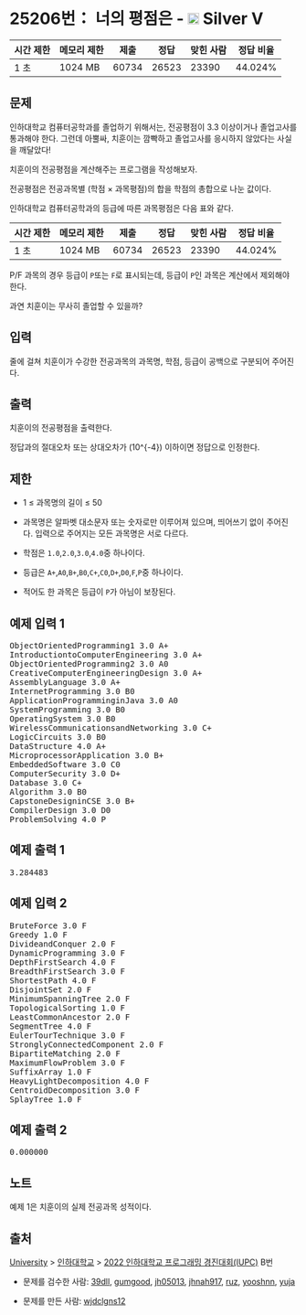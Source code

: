 # 25206번： 너의 평점은 - <img src="https://static.solved.ac/tier_small/6.svg" style="height:20px" /> Silver V



| 시간 제한 | 메모리 제한 | 제출 | 정답 | 맞힌 사람 | 정답 비율 |
| --- | --- | --- | --- | --- | --- |
| 1 초 | 1024 MB | 60734 | 26523 | 23390 | 44.024% |
## 문제

인하대학교 컴퓨터공학과를 졸업하기 위해서는, 전공평점이 3.3 이상이거나 졸업고사를 통과해야 한다. 그런데 아뿔싸, 치훈이는 깜빡하고 졸업고사를 응시하지 않았다는 사실을 깨달았다!

치훈이의 전공평점을 계산해주는 프로그램을 작성해보자.

전공평점은 전공과목별 (학점 × 과목평점)의 합을 학점의 총합으로 나눈 값이다.

인하대학교 컴퓨터공학과의 등급에 따른 과목평점은 다음 표와 같다.

| 시간 제한 | 메모리 제한 | 제출 | 정답 | 맞힌 사람 | 정답 비율 |
| --- | --- | --- | --- | --- | --- |
| 1 초 | 1024 MB | 60734 | 26523 | 23390 | 44.024% |
P/F 과목의 경우 등급이 <code>P</code>또는 <code>F</code>로 표시되는데, 등급이 <code>P</code>인 과목은 계산에서 제외해야 한다.

과연 치훈이는 무사히 졸업할 수 있을까?

## 입력

줄에 걸쳐 치훈이가 수강한 전공과목의 과목명, 학점, 등급이 공백으로 구분되어 주어진다.

## 출력

치훈이의 전공평점을 출력한다.

정답과의 절대오차 또는 상대오차가 \(10^{-4}\) 이하이면 정답으로 인정한다.

## 제한

- 1 ≤ 과목명의 길이 ≤ 50

- 과목명은 알파벳 대소문자 또는 숫자로만 이루어져 있으며, 띄어쓰기 없이 주어진다. 입력으로 주어지는 모든 과목명은 서로 다르다.

- 학점은 <code>1.0</code>,<code>2.0</code>,<code>3.0</code>,<code>4.0</code>중 하나이다.

- 등급은 <code>A+</code>,<code>A0</code>,<code>B+</code>,<code>B0</code>,<code>C+</code>,<code>C0</code>,<code>D+</code>,<code>D0</code>,<code>F</code>,<code>P</code>중 하나이다.

- 적어도 한 과목은 등급이 <code>P</code>가 아님이 보장된다.

## 예제 입력 1

<pre>ObjectOrientedProgramming1 3.0 A+
IntroductiontoComputerEngineering 3.0 A+
ObjectOrientedProgramming2 3.0 A0
CreativeComputerEngineeringDesign 3.0 A+
AssemblyLanguage 3.0 A+
InternetProgramming 3.0 B0
ApplicationProgramminginJava 3.0 A0
SystemProgramming 3.0 B0
OperatingSystem 3.0 B0
WirelessCommunicationsandNetworking 3.0 C+
LogicCircuits 3.0 B0
DataStructure 4.0 A+
MicroprocessorApplication 3.0 B+
EmbeddedSoftware 3.0 C0
ComputerSecurity 3.0 D+
Database 3.0 C+
Algorithm 3.0 B0
CapstoneDesigninCSE 3.0 B+
CompilerDesign 3.0 D0
ProblemSolving 4.0 P
</pre>
## 예제 출력 1

<pre>3.284483
</pre>
## 예제 입력 2

<pre>BruteForce 3.0 F
Greedy 1.0 F
DivideandConquer 2.0 F
DynamicProgramming 3.0 F
DepthFirstSearch 4.0 F
BreadthFirstSearch 3.0 F
ShortestPath 4.0 F
DisjointSet 2.0 F
MinimumSpanningTree 2.0 F
TopologicalSorting 1.0 F
LeastCommonAncestor 2.0 F
SegmentTree 4.0 F
EulerTourTechnique 3.0 F
StronglyConnectedComponent 2.0 F
BipartiteMatching 2.0 F
MaximumFlowProblem 3.0 F
SuffixArray 1.0 F
HeavyLightDecomposition 4.0 F
CentroidDecomposition 3.0 F
SplayTree 1.0 F
</pre>
## 예제 출력 2

<pre>0.000000
</pre>
## 노트

예제 1은 치훈이의 실제 전공과목 성적이다.

## 출처

[University](/category/5) > [인하대학교](/category/336) > [2022 인하대학교 프로그래밍 경진대회(IUPC)](/category/detail/3124) B번

- 문제를 검수한 사람: [39dll](/user/39dll), [gumgood](/user/gumgood), [jh05013](/user/jh05013), [jhnah917](/user/jhnah917), [ruz](/user/ruz), [yooshnn](/user/yooshnn), [yuja](/user/yuja)

- 문제를 만든 사람: [wjdclgns12](/user/wjdclgns12)